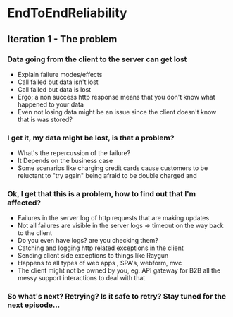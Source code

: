 # EndToEndReliability


## Iteration 1 - The problem


### Data going from the client to the server can get lost
  
* Explain failure modes/effects
* Call failed but data isn't lost
* Call failed but data is lost
* Ergo; a non success http response means that you don't know what happened to your data
* Even not losing data might be an issue since the client doesn't know that is was stored?


### I get it, my data might be lost, is that a problem?
   
* What's the repercussion of the failure?
* It Depends on the business case
* Some scenarios like charging credit cards cause customers to be reluctant to "try again" being afraid to be double charged and 
   
### Ok, I get that this is a problem, how to find out that I'm affected?
  
* Failures in the server log of http requests that are making updates 
* Not all failures are visible in the server logs => timeout on the way back to the client
* Do you even have logs? are you checking them?
* Catching and logging http related exceptions in the client
* Sending client side exceptions to things like Raygun
* Happens to all types of web apps , SPA's, webform, mvc
* The client might not be owned by you, eg. API gateway for B2B
all the messy support interactions to deal with that

### So what's next? Retrying? Is it safe to retry? Stay tuned for the next episode...
